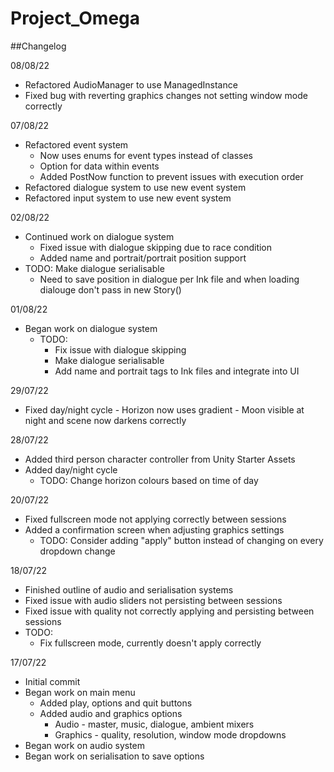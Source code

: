 # Project_Omega
 
##Changelog

08/08/22
- Refactored AudioManager to use ManagedInstance
- Fixed bug with reverting graphics changes not setting window mode correctly

07/08/22
- Refactored event system
	- Now uses enums for event types instead of classes
	- Option for data within events
	- Added PostNow function to prevent issues with execution order
- Refactored dialogue system to use new event system
- Refactored input system to use new event system

02/08/22
- Continued work on dialogue system
	- Fixed issue with dialogue skipping due to race condition
	- Added name and portrait/portrait position support
- TODO: Make dialogue serialisable
	- Need to save position in dialogue per Ink file and when loading dialouge
	  don't pass in new Story()
	  
01/08/22
- Began work on dialogue system
	- TODO: 
		- Fix issue with dialogue skipping
		- Make dialogue serialisable
		- Add name and portrait tags to Ink files and integrate into UI
	  
29/07/22
- Fixed day/night cycle
		- Horizon now uses gradient
		- Moon visible at night and scene now darkens correctly

28/07/22
- Added third person character controller from Unity Starter Assets
- Added day/night cycle
	- TODO: Change horizon colours based on time of day 

20/07/22
- Fixed fullscreen mode not applying correctly between sessions
- Added a confirmation screen when adjusting graphics settings
	- TODO: Consider adding "apply" button instead of changing on every dropdown change

18/07/22
- Finished outline of audio and serialisation systems
- Fixed issue with audio sliders not persisting between sessions
- Fixed issue with quality not correctly applying and persisting between sessions
- TODO: 
	- Fix fullscreen mode, currently doesn't apply correctly

17/07/22
- Initial commit
- Began work on main menu
	- Added play, options and quit buttons
	- Added audio and graphics options
		- Audio - master, music, dialogue, ambient mixers
		- Graphics - quality, resolution, window mode dropdowns
- Began work on audio system
- Began work on serialisation to save options